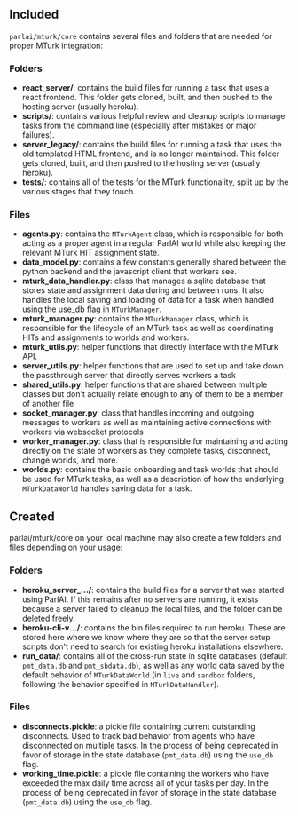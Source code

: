 ## Included

`parlai/mturk/core` contains several files and folders that are needed for proper MTurk integration:

### Folders

- **react_server/**: contains the build files for running a task that uses a react frontend. This folder gets cloned, built, and then pushed to the hosting server (usually heroku).
- **scripts/**: contains various helpful review and cleanup scripts to manage tasks from the command line (especially after mistakes or major failures).
- **server_legacy/**: contains the build files for running a task that uses the old templated HTML frontend, and is no longer maintained. This folder gets cloned, built, and then pushed to the hosting server (usually heroku).
- **tests/**: contains all of the tests for the MTurk functionality, split up by the various stages that they touch.

### Files

- **agents.py**: contains the `MTurkAgent` class, which is responsible for both acting as a proper agent in a regular ParlAI world while also keeping the relevant MTurk HIT assignment state.
- **data_model.py**: contains a few constants generally shared between the python backend and the javascript client that workers see.
- **mturk_data_handler.py**: class that manages a sqlite database that stores state and assignment data during and between runs. It also handles the local saving and loading of data for a task when handled using the use_db flag in `MTurkManager`.
- **mturk_manager.py**: contains the `MTurkManager` class, which is responsible for the lifecycle of an MTurk task as well as coordinating HITs and assignments to worlds and workers.
- **mturk_utils.py**: helper functions that directly interface with the MTurk API.
- **server_utils.py**: helper functions that are used to set up and take down the passthrough server that directly serves workers a task
- **shared_utils.py**: helper functions that are shared between multiple classes but don't actually relate enough to any of them to be a member of another file
- **socket_manager.py**: class that handles incoming and outgoing messages to workers as well as maintaining active connections with workers via websocket protocols
- **worker_manager.py**: class that is responsible for maintaining and acting directly on the state of workers as they complete tasks, disconnect, change worlds, and more.
- **worlds.py**: contains the basic onboarding and task worlds that should be used for MTurk tasks, as well as a description of how the underlying `MTurkDataWorld` handles saving data for a task.

## Created

parlai/mturk/core on your local machine may also create a few folders and files depending on your usage:

### Folders

- **heroku_server_.../**: contains the build files for a server that was started using ParlAI. If this remains after no servers are running, it exists because a server failed to cleanup the local files, and the folder can be deleted freely.
- **heroku-cli-v.../**: contains the bin files required to run heroku. These are stored here where we know where they are so that the server setup scripts don't need to search for existing heroku installations elsewhere.
- **run_data/**: contains all of the cross-run state in sqlite databases (default `pmt_data.db` and `pmt_sbdata.db`), as well as any world data saved by the default behavior of `MTurkDataWorld` (in `live` and `sandbox` folders, following the behavior specified in `MTurkDataHandler`).

### Files

- **disconnects.pickle**: a pickle file containing current outstanding disconnects. Used to track bad behavior from agents who have disconnected on multiple tasks. In the process of being deprecated in favor of storage in the state database (`pmt_data.db`) using the `use_db` flag.
- **working_time.pickle**: a pickle file containing the workers who have exceeded the max daily time across all of your tasks per day. In the process of being deprecated in favor of storage in the state database (`pmt_data.db`) using the `use_db` flag.
